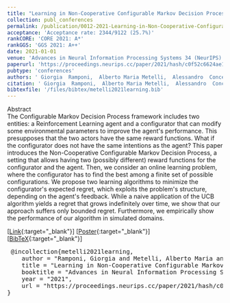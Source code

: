 ```yaml
---
title: "Learning in Non-Cooperative Configurable Markov Decision Processes"
collection: publ_conferences
permalink: /publication/0012-2021-Learning-in-Non-Cooperative-Configurable-Markov-Decision-Processes
acceptance: 'Acceptance rate: 2344/9122 (25.7%)'
rankCORE: 'CORE 2021: A*'
rankGGS: 'GGS 2021: A++'
date: 2021-01-01
venue: 'Advances in Neural Information Processing Systems 34 (NeurIPS)'
paperurl: 'https://proceedings.neurips.cc/paper/2021/hash/c0f52c6624ae1359e105c8a5d8cd956a-Abstract.html'
pubtype: 'conferences'
authors: ' Giorgia  Ramponi,  Alberto Maria Metelli,  Alessandro  Concetti, and  Marcello  Restelli'
citation: ' Giorgia  Ramponi,  Alberto Maria Metelli,  Alessandro  Concetti, and  Marcello  Restelli&quot;Learning in Non-Cooperative Configurable Markov Decision Processes.&quot; Advances in Neural Information Processing Systems 34 (NeurIPS), 2021'
bibtexfile: '/files/bibtex/metelli2021learning.bib'
---
```

Abstract
 <br> The Configurable Markov Decision Process framework includes two entities: a Reinforcement Learning agent and a configurator that can modify some environmental parameters to improve the agent&apos;s performance. This presupposes that the two actors have the same reward functions. What if the configurator does not have the same intentions as the agent? This paper introduces the Non-Cooperative Configurable Markov Decision Process, a setting that allows having two (possibly different) reward functions for the configurator and the agent. Then, we consider an online learning problem, where the configurator has to find the best among a finite set of possible configurations. We propose two learning algorithms to minimize the configurator&apos;s expected regret, which exploits the problem&apos;s structure, depending on the agent&apos;s feedback. While a naive application of the UCB algorithm yields a regret that grows indefinitely over time, we show that our approach suffers only bounded regret. Furthermore, we empirically show the performance of our algorithm in simulated domains. <br> 

 [[Link](https://proceedings.neurips.cc/paper/2021/hash/c0f52c6624ae1359e105c8a5d8cd956a-Abstract.html){:target="_blank"}] [[Poster](https://albertometelli.github.io/files/poster_neurips2021conf.jpg){:target="_blank"}] [[BibTeX](/files/bibtex/metelli2021learning.bib){:target="_blank"}] 
<pre> @incollection{metelli2021learning,
    author = "Ramponi, Giorgia and Metelli, Alberto Maria and Concetti, Alessandro and Restelli, Marcello",
    title = "Learning in Non-Cooperative Configurable Markov Decision Processes",
    booktitle = "Advances in Neural Information Processing Systems 34 (NeurIPS)",
    year = "2021",
    url = "https://proceedings.neurips.cc/paper/2021/hash/c0f52c6624ae1359e105c8a5d8cd956a-Abstract.html"
} </pre>
